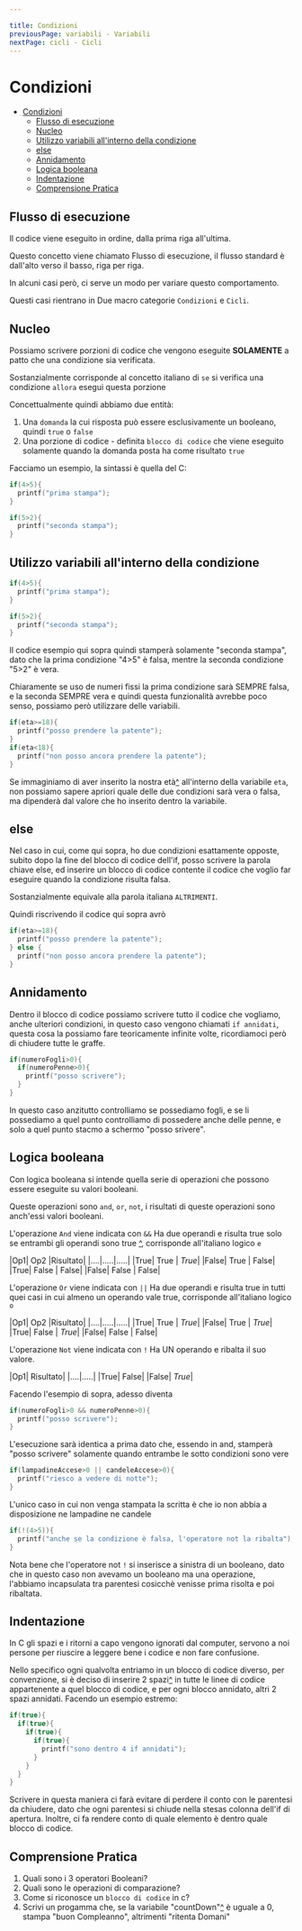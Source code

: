 ```yaml
---

title: Condizioni
previousPage: variabili - Variabili
nextPage: cicli - Cicli
---
```

# Condizioni 

- [Condizioni](#condizioni)
  - [Flusso di esecuzione](#flusso-di-esecuzione)
  - [Nucleo](#nucleo)
  - [Utilizzo variabili all'interno della condizione](#utilizzo-variabili-allinterno-della-condizione)
  - [else](#else)
  - [Annidamento](#annidamento)
  - [Logica booleana](#logica-booleana)
  - [Indentazione](#indentazione)
  - [Comprensione Pratica](#comprensione-pratica)

## Flusso di esecuzione

Il codice viene eseguito in ordine, dalla prima riga all'ultima.

Questo concetto viene chiamato Flusso di esecuzione, il flusso standard è dall'alto verso il basso, riga per riga.

In alcuni casi però, ci serve un modo per variare questo comportamento.

Questi casi rientrano in Due macro categorie `Condizioni` e `Cicli`.

## Nucleo

Possiamo scrivere porzioni di codice che vengono eseguite **SOLAMENTE** a patto che una condizione sia verificata.

Sostanzialmente corrisponde al concetto italiano di `se` si verifica una condizione `allora` esegui questa porzione

Concettualmente quindi abbiamo due entità:
 
1. Una `domanda` la cui risposta può essere esclusivamente un booleano, quindi `true` o `false`
2. Una porzione di codice - definita `blocco di codice` che viene eseguito solamente quando la domanda posta ha come risultato `true`

Facciamo un esempio, la sintassi è quella del C:

```cpp
if(4>5){
  printf("prima stampa");
}

if(5>2){
  printf("seconda stampa");
}
```


## Utilizzo variabili all'interno della condizione

```cpp
if(4>5){
  printf("prima stampa");
}

if(5>2){
  printf("seconda stampa");
}
```

Il codice esempio qui sopra quindi stamperà solamente "seconda stampa", dato che la prima condizione "4>5" è falsa, mentre la seconda condizione "5>2" è vera.

Chiaramente se uso de numeri fissi la prima condizione sarà SEMPRE falsa, e la seconda SEMPRE vera e quindi questa funzionalità avrebbe poco senso, possiamo però utilizzare delle variabili.

```cpp
if(eta>=18){
  printf("posso prendere la patente");
}
if(eta<18){
  printf("non posso ancora prendere la patente");
}
```

Se immaginiamo di aver inserito la nostra età[^](#noGo "il linguaggio C mal tollera le lettere accentate, quindi consiglio di evitarle quando possibile") all'interno della variabile `eta`, non possiamo sapere apriori quale delle due condizioni sarà vera o falsa, ma dipenderà dal valore che ho inserito dentro la variabile.

## else

Nel caso in cui, come qui sopra, ho due condizioni esattamente opposte, subito dopo la fine del blocco di codice dell'if, posso scrivere la parola chiave else, ed inserire un blocco di codice contente il codice che voglio far eseguire quando la condizione risulta falsa.

Sostanzialmente equivale alla parola italiana `ALTRIMENTI`.

Quindi riscrivendo il codice qui sopra avrò

```cpp
if(eta>=18){
  printf("posso prendere la patente");
} else {
  printf("non posso ancora prendere la patente");
}
```

## Annidamento

Dentro il blocco di codice possiamo scrivere tutto il codice che vogliamo, anche ulteriori condizioni, in questo caso vengono chiamati `if annidati`, questa cosa la possiamo fare teoricamente infinite volte, ricordiamoci però di chiudere tutte le graffe.

```cpp
if(numeroFogli>0){
  if(numeroPenne>0){
    printf("posso scrivere");
  }
}

```
In questo caso anzitutto controlliamo se possediamo fogli, e se li possediamo a quel punto controlliamo di possedere anche delle penne, e solo a quel punto stacmo a schermo "posso srivere".

## Logica booleana

Con logica booleana si intende quella serie di operazioni che possono essere eseguite su valori booleani.

Queste operazioni sono `and`, `or`, `not`, i risultati di queste operazioni sono anch'essi valori booleani.

L'operazione `And` viene indicata con `&&` Ha due operandi e risulta true solo se entrambi gli operandi sono true [^](#noGo "il tipo di tabelle qui di seguito prendono il nome di tabelle di verità"), corrisponde all'italiano logico `e`

|Op1|  Op2 |Risultato|
|....|.....|.....|
|True| True | *True*|
|False| True | False|
|True| False | False|
|False| False | False|

L'operazione `Or` viene indicata con `||` Ha due operandi e risulta true in tutti quei casi in cui almeno un operando vale true, corrisponde all'italiano logico `o`

|Op1|  Op2 |Risultato|
|....|.....|.....|
|True| True | *True*|
|False| True | *True*|
|True| False | *True*|
|False| False | False|

L'operazione `Not` viene indicata con `!` Ha UN operando e ribalta il suo valore.

|Op1| Risultato|
|....|.....|
|True|  False|
|False|  *True*|

Facendo l'esempio di sopra, adesso diventa

```cpp
if(numeroFogli>0 && numeroPenne>0){
  printf("posso scrivere");
}
```
L'esecuzione sarà identica a prima dato che, essendo in and,  stamperà "posso scrivere" solamente quando entrambe le sotto condizioni sono vere
```cpp
if(lampadineAccese>0 || candeleAccese>0){
  printf("riesco a vedere di notte");
}
```
L'unico caso in cui non venga stampata la scritta è che io non abbia a disposizione ne lampadine ne candele

```cpp
if(!(4>5)){
  printf("anche se la condizione è falsa, l'operatore not la ribalta");
}
```
Nota bene che l'operatore not `!` si inserisce a sinistra di un booleano, dato che in questo caso non avevamo un booleano ma una operazione, l'abbiamo incapsulata tra parentesi cosicchè venisse prima risolta e poi ribaltata.

## Indentazione

In C gli spazi e i ritorni a capo vengono ignorati dal computer, servono a noi persone per riuscire a leggere bene i codice e non fare confusione.

Nello specifico ogni qualvolta entriamo in un blocco di codice diverso, per convenzione, si è deciso di inserire 2 spazi[^](#noGo "alcuni utilizzano 4 spazi, altri utilizzano il tasto tabulatore. Al netto della quantità esatta che, a patto si sia consistenti, può variare. Un pò di spazio và lasciato") in tutte le linee di codice appartenente a quel blocco di codice, e per ogni blocco annidato, altri 2 spazi annidati.
Facendo un esempio estremo:

```cpp
if(true){
  if(true){
    if(true){
      if(true){
        printf("sono dentro 4 if annidati");
      }
    }
  }
}
```
Scrivere in questa maniera ci farà evitare di perdere il conto con le parentesi da chiudere, dato che ogni parentesi si chiude nella stesas colonna dell'if di apertura.
Inoltre, ci fa rendere conto di quale elemento è dentro quale blocco di codice. 

## Comprensione Pratica

1. Quali sono i 3 operatori Booleani?
2. Quali sono le operazioni di comparazione?
3. Come si riconosce un `blocco di codice` in c?
4. Scrivi un progamma che, se la variabile "countDown"[^](#noGo "Per adesso assegna tu un valore") è uguale a 0, stampa "buon Compleanno", altrimenti "ritenta Domani"